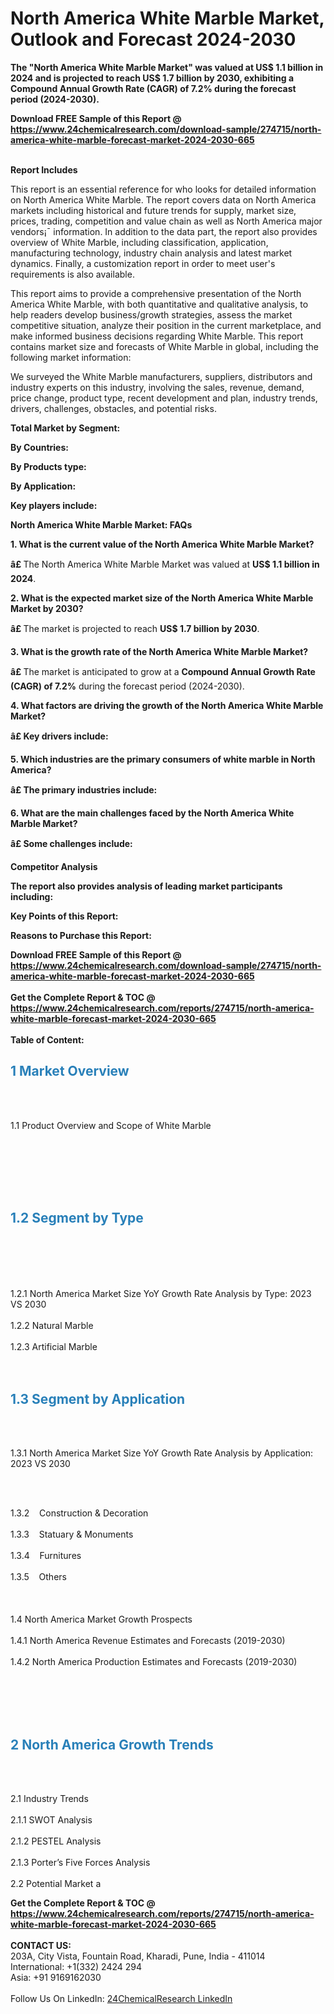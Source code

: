 <h1>North America White Marble Market, Outlook and Forecast 2024-2030</h1><p><strong>The "North America White Marble Market" was valued at US$ 1.1 billion in 2024 and is projected to reach US$ 1.7 billion by 2030, exhibiting a Compound Annual Growth Rate (CAGR) of 7.2% during the forecast period (2024-2030).</strong></p><p>
</p><p></p><div><b>Download FREE Sample of this Report @ 
            <a href="https://www.24chemicalresearch.com/download-sample/274715/north-america-white-marble-forecast-market-2024-2030-665">
            https://www.24chemicalresearch.com/download-sample/274715/north-america-white-marble-forecast-market-2024-2030-665</a></b></div><br><p>
</p><p><strong>Report Includes</strong></p><p>
</p><p>This report is an essential reference for who looks for detailed information on North America White Marble. The report covers data on North America markets including historical and future trends for supply, market size, prices, trading, competition and value chain as well as North America major vendors¡¯ information. In addition to the data part, the report also provides overview of White Marble, including classification, application, manufacturing technology, industry chain analysis and latest market dynamics. Finally, a customization report in order to meet user's requirements is also available.</p><p>
</p><p>This report aims to provide a comprehensive presentation of the North America White Marble, with both quantitative and qualitative analysis, to help readers develop business/growth strategies, assess the market competitive situation, analyze their position in the current marketplace, and make informed business decisions regarding White Marble. This report contains market size and forecasts of White Marble in global, including the following market information:</p><p>
We surveyed the White Marble manufacturers, suppliers, distributors and industry experts on this industry, involving the sales, revenue, demand, price change, product type, recent development and plan, industry trends, drivers, challenges, obstacles, and potential risks.</p><p>
<strong>Total Market by Segment:</strong></p><p>
<strong>By Countries:</strong></p><p>
</p><p>
<strong>By Products type:</strong></p><p>
</p><p>
<strong>By Application:</strong></p><p>
</p><p>
<strong>Key players include:</strong></p><p>
</p><p>

<strong>North America White Marble Market: FAQs</strong></p><p>
<strong>1. What is the current value of the North America White Marble Market?</strong></p><p>
</p><p><strong>â£ </strong>The North America White Marble Market was valued at <strong>US$ 1.1 billion in 2024</strong>.</p><p>
<strong>2. What is the expected market size of the North America White Marble Market by 2030?</strong></p><p>
</p><p><strong>â£ </strong>The market is projected to reach <strong>US$ 1.7 billion by 2030</strong>.</p><p>
<strong>3. What is the growth rate of the North America White Marble Market?</strong></p><p>
</p><p><strong>â£ </strong>The market is anticipated to grow at a <strong>Compound Annual Growth Rate (CAGR) of 7.2%</strong> during the forecast period (2024-2030).</p><p>
<strong>4. What factors are driving the growth of the North America White Marble Market?</strong></p><p>
</p><p><strong>â£ </strong><strong>Key drivers include:</strong></p><p>
</p><p>
<strong>5. Which industries are the primary consumers of white marble in North America?</strong></p><p>
</p><p><strong>â£ </strong><strong>The primary industries include:</strong></p><p>
</p><p>
<strong>6. What are the main challenges faced by the North America White Marble Market?</strong></p><p>
</p><p><strong>â£ </strong><strong>Some challenges include:</strong></p><p>
</p><p>
<strong>Competitor Analysis</strong></p><p>
</p><p><strong>The report also provides analysis of leading market participants including:</strong></p><p>
</p><p>
</p><p><strong>Key Points of this Report:</strong></p><p>
</p><p>
</p><p><strong>Reasons to Purchase this Report:</strong></p><p>
</p><div><b>Download FREE Sample of this Report @ 
            <a href="https://www.24chemicalresearch.com/download-sample/274715/north-america-white-marble-forecast-market-2024-2030-665">
            https://www.24chemicalresearch.com/download-sample/274715/north-america-white-marble-forecast-market-2024-2030-665</a></b></div><br><div><b>Get the Complete Report & TOC @ 
            <a href="https://www.24chemicalresearch.com/reports/274715/north-america-white-marble-forecast-market-2024-2030-665">
            https://www.24chemicalresearch.com/reports/274715/north-america-white-marble-forecast-market-2024-2030-665</a></b></div><br>
            <b>Table of Content:</b><p><h2><strong><span style="color:#2980b9">1 Market Overview&nbsp;&nbsp;</span></strong> &nbsp;</h2><br />
<br />
<p>1.1 Product Overview and Scope of White Marble&nbsp;&nbsp;</p><br />
<br />
<h2>&nbsp;<br /><br />
<span style="color:#2980b9"><strong>1.2 Segment by Type&nbsp;&nbsp;</strong></span> &nbsp;</h2><br />
<br />
<p><br /><br />
1.2.1 North America Market Size YoY Growth Rate Analysis by Type: 2023 VS 2030&nbsp;&nbsp; &nbsp;<br /><br />
1.2.2 Natural Marble&nbsp;&nbsp; &nbsp;<br /><br />
1.2.3 Artificial Marble<br /><br />
<br />
<h2><strong><span style="color:#2980b9">1.3 Segment by Application&nbsp;&nbsp; &nbsp;</span></strong></h2><br />
<br />
<p>1.3.1 North America Market Size YoY Growth Rate Analysis by Application: 2023 VS 2030&nbsp;&nbsp; &nbsp;</p><br />
<br />
<p>1.3.2&nbsp;&nbsp; &nbsp;Construction & Decoration<br /><br />
1.3.3&nbsp;&nbsp; &nbsp;Statuary & Monuments<br /><br />
1.3.4&nbsp;&nbsp; &nbsp;Furnitures<br /><br />
1.3.5&nbsp;&nbsp; &nbsp;Others<br /><br />
&nbsp;&nbsp; &nbsp;<br /><br />
1.4 North America Market Growth Prospects&nbsp;&nbsp; &nbsp;<br /><br />
1.4.1 North America Revenue Estimates and Forecasts (2019-2030)&nbsp;&nbsp; &nbsp;<br /><br />
1.4.2 North America Production Estimates and Forecasts (2019-2030)<br /><br />
&nbsp;&nbsp; &nbsp;</p><br />
<br />
<h2><strong><span style="color:#2980b9">2 North America Growth Trends&nbsp;</span></strong>&nbsp; &nbsp;</h2><br />
<br />
<p>2.1 Industry Trends&nbsp;&nbsp; &nbsp;<br /><br />
2.1.1 SWOT Analysis&nbsp;&nbsp; &nbsp;<br /><br />
2.1.2 PESTEL Analysis&nbsp;&nbsp; &nbsp;<br /><br />
2.1.3 Porter&rsquo;s Five Forces Analysis&nbsp;&nbsp; &nbsp;<br /><br />
2.2 Potential Market a</p><div><b>Get the Complete Report & TOC @ 
            <a href="https://www.24chemicalresearch.com/reports/274715/north-america-white-marble-forecast-market-2024-2030-665">
            https://www.24chemicalresearch.com/reports/274715/north-america-white-marble-forecast-market-2024-2030-665</a></b></div><br><b>CONTACT US:</b><br>
            203A, City Vista, Fountain Road, Kharadi, Pune, India - 411014<br>
            International: +1(332) 2424 294<br>
            Asia: +91 9169162030 <br><br>
            Follow Us On LinkedIn: <a href="https://www.linkedin.com/company/24chemicalresearch/">24ChemicalResearch LinkedIn</a>